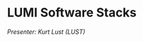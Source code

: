 # LUMI Software Stacks

*Presenter: Kurt Lust (LUST)*

<!--
<video src="https://462000265.lumidata.eu/1day-20230921/recordings/04_LUMI_Software_Stacks.mp4" controls="controls">
</video>
-->

<!--
Additional materials

-   [Slides (PDF)](https://462000265.lumidata.eu/1day-20230921/files/LUMI-1day-20230921-04-software.pdf)
-   [Notes](04_Software_stacks.md)
-->
